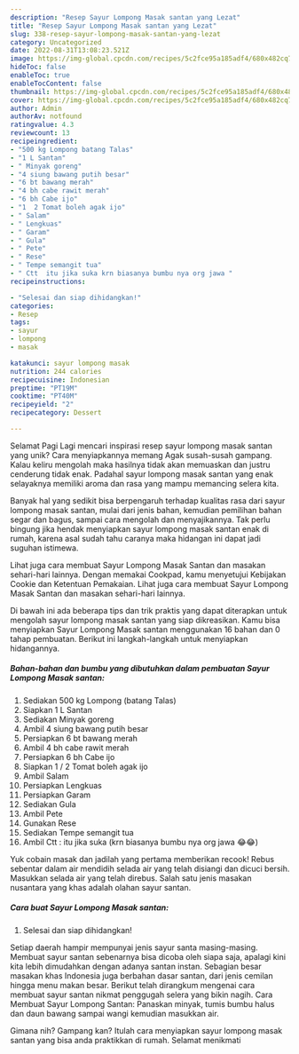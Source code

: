 ```yaml
---
description: "Resep Sayur Lompong Masak santan yang Lezat"
title: "Resep Sayur Lompong Masak santan yang Lezat"
slug: 338-resep-sayur-lompong-masak-santan-yang-lezat
category: Uncategorized
date: 2022-08-31T13:08:23.521Z
image: https://img-global.cpcdn.com/recipes/5c2fce95a185adf4/680x482cq70/sayur-lompong-masak-santan-foto-resep-utama.jpg
hideToc: false
enableToc: true
enableTocContent: false
thumbnail: https://img-global.cpcdn.com/recipes/5c2fce95a185adf4/680x482cq70/sayur-lompong-masak-santan-foto-resep-utama.jpg
cover: https://img-global.cpcdn.com/recipes/5c2fce95a185adf4/680x482cq70/sayur-lompong-masak-santan-foto-resep-utama.jpg
author: Admin
authorAv: notfound
ratingvalue: 4.3
reviewcount: 13
recipeingredient:
- "500 kg Lompong batang Talas"
- "1 L Santan"
- " Minyak goreng"
- "4 siung bawang putih besar"
- "6 bt bawang merah"
- "4 bh cabe rawit merah"
- "6 bh Cabe ijo"
- "1  2 Tomat boleh agak ijo"
- " Salam"
- " Lengkuas"
- " Garam"
- " Gula"
- " Pete"
- " Rese"
- " Tempe semangit tua"
- " Ctt  itu jika suka krn biasanya bumbu nya org jawa "
recipeinstructions:

- "Selesai dan siap dihidangkan!"
categories:
- Resep
tags:
- sayur
- lompong
- masak

katakunci: sayur lompong masak 
nutrition: 244 calories
recipecuisine: Indonesian
preptime: "PT19M"
cooktime: "PT40M"
recipeyield: "2"
recipecategory: Dessert

---
```



Selamat Pagi Lagi mencari inspirasi resep sayur lompong masak santan yang unik? Cara menyiapkannya memang Agak susah-susah gampang. Kalau keliru mengolah maka hasilnya tidak akan memuaskan dan justru cenderung tidak enak. Padahal sayur lompong masak santan yang enak selayaknya memiliki aroma dan rasa yang mampu memancing selera kita.


Banyak hal yang sedikit bisa berpengaruh terhadap kualitas rasa dari sayur lompong masak santan, mulai dari jenis bahan, kemudian pemilihan bahan segar dan bagus, sampai cara mengolah dan menyajikannya. Tak perlu bingung jika hendak menyiapkan sayur lompong masak santan enak di rumah, karena asal sudah tahu caranya maka hidangan ini dapat jadi suguhan istimewa.

Lihat juga cara membuat Sayur Lompong Masak Santan dan masakan sehari-hari lainnya. Dengan memakai Cookpad, kamu menyetujui Kebijakan Cookie dan Ketentuan Pemakaian. Lihat juga cara membuat Sayur Lompong Masak Santan dan masakan sehari-hari lainnya.


Di bawah ini ada beberapa tips dan trik praktis yang dapat diterapkan untuk mengolah sayur lompong masak santan yang siap dikreasikan. Kamu bisa menyiapkan Sayur Lompong Masak santan menggunakan 16 bahan dan 0 tahap pembuatan. Berikut ini langkah-langkah untuk menyiapkan hidangannya.

<!--inarticleads1-->

##### Bahan-bahan dan bumbu yang dibutuhkan dalam pembuatan Sayur Lompong Masak santan:

1. Sediakan 500 kg Lompong (batang Talas)
1. Siapkan 1 L Santan
1. Sediakan  Minyak goreng
1. Ambil 4 siung bawang putih besar
1. Persiapkan 6 bt bawang merah
1. Ambil 4 bh cabe rawit merah
1. Persiapkan 6 bh Cabe ijo
1. Siapkan 1 / 2 Tomat boleh agak ijo
1. Ambil  Salam
1. Persiapkan  Lengkuas
1. Persiapkan  Garam
1. Sediakan  Gula
1. Ambil  Pete
1. Gunakan  Rese
1. Sediakan  Tempe semangit tua
1. Ambil  Ctt : itu jika suka (krn biasanya bumbu nya org jawa 😂😂)


Yuk cobain masak dan jadilah yang pertama memberikan recook! Rebus sebentar dalam air mendidih selada air yang telah disiangi dan dicuci bersih. Masukkan selada air yang telah direbus. Salah satu jenis masakan nusantara yang khas adalah olahan sayur santan. 

<!--inarticleads2-->

##### Cara buat Sayur Lompong Masak santan:


1. Selesai dan siap dihidangkan!

Setiap daerah hampir mempunyai jenis sayur santa masing-masing. Membuat sayur santan sebenarnya bisa dicoba oleh siapa saja, apalagi kini kita lebih dimudahkan dengan adanya santan instan. Sebagian besar masakan khas Indonesia juga berbahan dasar santan, dari jenis cemilan hingga menu makan besar. Berikut telah dirangkum mengenai cara membuat sayur santan nikmat penggugah selera yang bikin nagih. Cara Membuat Sayur Lompong Santan: Panaskan minyak, tumis bumbu halus dan daun bawang sampai wangi kemudian masukkan air. 

Gimana nih? Gampang kan? Itulah cara menyiapkan sayur lompong masak santan yang bisa anda praktikkan di rumah. Selamat menikmati
